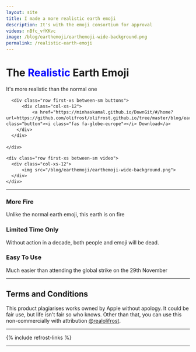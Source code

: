 ```yaml
---
layout: site
title: I made a more realistic earth emoji
description: It's with the emoji consortium for approval
videos: nBfc_vfKKvc
image: /blog/earthemoji/earthemoji-wide-background.png
permalink: /realistic-earth-emoji
---
```

<link rel="stylesheet" href="https://use.fontawesome.com/releases/v5.8.1/css/all.css" integrity="sha384-50oBUHEmvpQ+1lW4y57PTFmhCaXp0ML5d60M1M7uH2+nqUivzIebhndOJK28anvf" crossorigin="anonymous">


<style>

{% include site.css %}

</style>

<div class="hero">


  <div class="row first-xs between-sm ">
    <div class="col-xs-12">
      <h1 class="headline">The <span style="color:blue">Realistic</span>  <span class="nobreak">Earth Emoji</span></h1>
      <p class="center">It's more realistic than the normal one</p>

      <div class="row first-xs between-sm buttons">
          <div class="col-xs-12">
              <a href="https://minhaskamal.github.io/DownGit/#/home?url=https://github.com/olifrost/olifrost.github.io/tree/master/blog/earthemoji" class="button"><i class="fas fa-globe-europe"></i> Download</a>
        </div>
      </div>

    </div>

  </div>

    <div class="row first-xs between-sm video">
      <div class="col-xs-12">
          <img src="/blog/earthemoji/earthemoji-wide-background.png">
      </div>
    </div>



</div>

<hr>

<p>
</p>
<div class="row first-xs between-sm">
    <div class="col-xs-12 col-sm-4" markdown="1">


### <i class="fas fa-fire"></i>  More Fire
Unlike the normal earth emoji, this earth is on fire


  </div>

  <div class="col-xs-12 col-sm-4" markdown="1">

### <i class="far fa-clock"></i>  Limited Time Only
Without action in a decade, both people and emoji will be dead.

  </div>

  <div class="col-xs-12 col-sm-4" markdown="1">

### <i class="fas fa-running"></i>  Easy To Use

Much easier than attending the global strike on the 29th November

  </div>

</div>

---

## Terms and Conditions

<span class="terms">This product plagiarises works owned by Apple without apology. It could be fair use, but life isn't fair so who knows. Other than that, you can use this non-commercially with attribution [@realolifrost](https://olifro.st/links).</span>

---

{% include refrost-links %}

---

